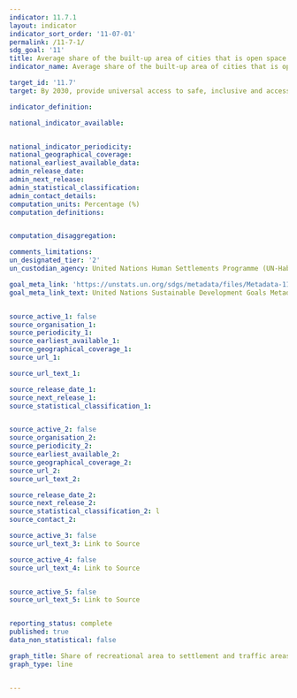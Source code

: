 ```yaml
---
indicator: 11.7.1
layout: indicator
indicator_sort_order: '11-07-01'
permalink: /11-7-1/
sdg_goal: '11'
title: Average share of the built-up area of cities that is open space for public use for all, by sex, age and persons with disabilities
indicator_name: Average share of the built-up area of cities that is open space for public use for all, by sex, age and persons with disabilities

target_id: '11.7'
target: By 2030, provide universal access to safe, inclusive and accessible, green and public spaces, in particular for women and children, older persons and persons with disabilities

indicator_definition:

national_indicator_available:


national_indicator_periodicity:
national_geographical_coverage:
national_earliest_available_data:
admin_release_date:
admin_next_release:
admin_statistical_classification:
admin_contact_details:
computation_units: Percentage (%)
computation_definitions:


computation_disaggregation:

comments_limitations:
un_designated_tier: '2'
un_custodian_agency: United Nations Human Settlements Programme (UN-Habitat)

goal_meta_link: 'https://unstats.un.org/sdgs/metadata/files/Metadata-11-07-01.pdf'
goal_meta_link_text: United Nations Sustainable Development Goals Metadata


source_active_1: false
source_organisation_1:
source_periodicity_1:
source_earliest_available_1:
source_geographical_coverage_1:
source_url_1:

source_url_text_1:

source_release_date_1:
source_next_release_1:
source_statistical_classification_1:


source_active_2: false
source_organisation_2:
source_periodicity_2:
source_earliest_available_2:
source_geographical_coverage_2:
source_url_2:
source_url_text_2:

source_release_date_2:
source_next_release_2:
source_statistical_classification_2: l
source_contact_2:

source_active_3: false
source_url_text_3: Link to Source

source_active_4: false
source_url_text_4: Link to Source


source_active_5: false
source_url_text_5: Link to Source


reporting_status: complete
published: true
data_non_statistical: false

graph_title: Share of recreational area to settlement and traffic areas in cities with more than 100,000 inhabitants
graph_type: line


---
```

